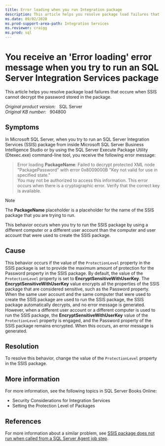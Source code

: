 ```yaml
---
title: Error loading when you run Integration package
description: This article helps you resolve package load failures that occur when SSIS cannot decrypt the password stored in the package.
ms.date: 09/02/2020
ms.prod-support-area-path: Integration Services
ms.reviewer: craigg
ms.prod: sql
---
```

# You receive an 'Error loading' error message when you try to run an SQL Server Integration Services package

This article helps you resolve package load failures that occure when SSIS cannot decrypt the password stored in the package.

_Original product version:_ &nbsp; SQL Server  
_Original KB number:_ &nbsp; 904800

## Symptoms

In Microsoft SQL Server, when you try to run an SQL Server Integration Services (SSIS) package from inside Microsoft SQL Server Business Intelligence Studio or by using the SQL Server Execute Package Utility (Dtexec.exe) command-line tool, you receive the following error message:

> Error loading **PackageName**: Failed to decrypt protected XML node "PackagePassword" with error 0x8009000B "Key not valid for use in specified state."  
You may not be authorized to access this information. This error occurs when there is a cryptographic error. Verify that the correct key is available.

> [!NOTE]
> The **PackageName** placeholder is a placeholder for the name of the SSIS package that you are trying to run.

This behavior occurs when you try to run the SSIS package by using a different computer or a different user account than the computer and user account that were used to create the SSIS package.

## Cause

This behavior occurs if the value of the `ProtectionLevel` property in the SSIS package is set to provide the maximum amount of protection for the Password property in the SSIS package. By default, the value of the `ProtectionLevel` property is set to **EncryptSensitiveWithUserKey**. The **EncryptSensitiveWithUserKey** value encrypts all the properties of the SSIS package that are considered sensitive, such as the Password property. When the same user account and the same computer that were used to create the SSIS package are used to run the SSIS package, the SSIS package automatically decrypts, and no error message is generated. However, when a different user account or a different computer is used to run the SSIS package, the **EncryptSensitiveWithUserKey** value of the `ProtectionLevel` property is engaged, and the Password property of the SSIS package remains encrypted. When this occurs, an error message is generated.

## Resolution

To resolve this behavior, change the value of the `ProtectionLevel` property in the SSIS package.

## More information

For more information, see the following topics in SQL Server Books Online:

- Security Considerations for Integration Services
- Setting the Protection Level of Packages

## References

For more information about a similar problem, see [SSIS package does not run when called from a SQL Server Agent job step](https://support.microsoft.com/help/918760).
